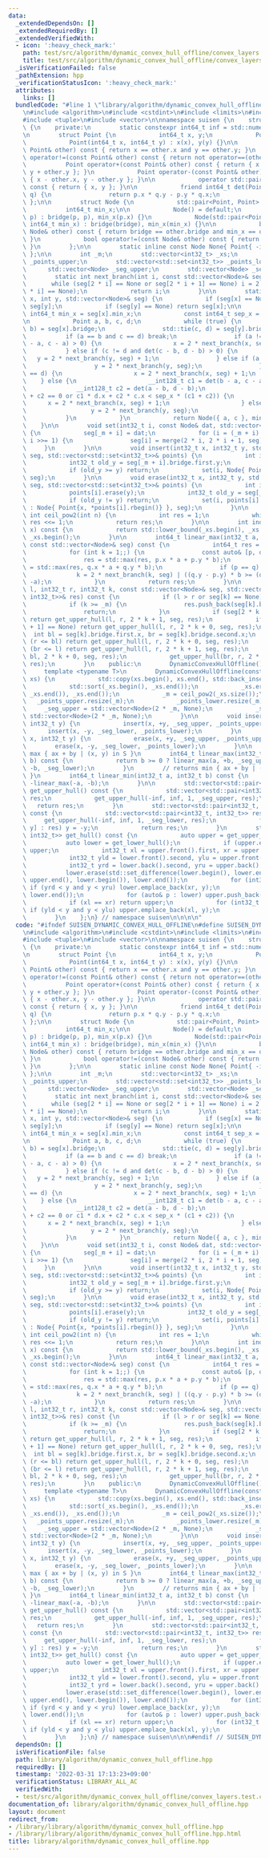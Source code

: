 ```yaml
---
data:
  _extendedDependsOn: []
  _extendedRequiredBy: []
  _extendedVerifiedWith:
  - icon: ':heavy_check_mark:'
    path: test/src/algorithm/dynamic_convex_hull_offline/convex_layers.test.cpp
    title: test/src/algorithm/dynamic_convex_hull_offline/convex_layers.test.cpp
  _isVerificationFailed: false
  _pathExtension: hpp
  _verificationStatusIcon: ':heavy_check_mark:'
  attributes:
    links: []
  bundledCode: "#line 1 \"library/algorithm/dynamic_convex_hull_offline.hpp\"\n\n\n\
    \n#include <algorithm>\n#include <cstdint>\n#include <limits>\n#include <set>\n\
    #include <tuple>\n#include <vector>\n\nnamespace suisen {\n    struct DynamicConvexHullOffline\
    \ {\n    private:\n        static constexpr int64_t inf = std::numeric_limits<int32_t>::max();\n\
    \n        struct Point {\n            int64_t x, y;\n            Point() = default;\n\
    \            Point(int64_t x, int64_t y) : x(x), y(y) {}\n\n            bool operator==(const\
    \ Point& other) const { return x == other.x and y == other.y; }\n            bool\
    \ operator!=(const Point& other) const { return not operator==(other); }\n\n \
    \           Point operator+(const Point& other) const { return { x + other.x,\
    \ y + other.y }; }\n            Point operator-(const Point& other) const { return\
    \ { x - other.x, y - other.y }; }\n\n            operator std::pair<int32_t, int32_t>()\
    \ const { return { x, y }; }\n\n            friend int64_t det(Point p, Point\
    \ q) {\n                return p.x * q.y - p.y * q.x;\n            }\n       \
    \ };\n\n        struct Node {\n            std::pair<Point, Point> bridge;\n \
    \           int64_t min_x;\n\n            Node() = default;\n            Node(Point\
    \ p) : bridge(p, p), min_x(p.x) {}\n            Node(std::pair<Point, Point> bridge,\
    \ int64_t min_x) : bridge(bridge), min_x(min_x) {}\n\n            bool operator==(const\
    \ Node& other) const { return bridge == other.bridge and min_x == other.min_x;\
    \ }\n            bool operator!=(const Node& other) const { return not operator==(other);\
    \ }\n        };\n\n        static inline const Node None{ Point{ -inf, -inf }\
    \ };\n\n        int _m;\n        std::vector<int32_t> _xs;\n        std::vector<std::set<int32_t>>\
    \ _points_upper;\n        std::vector<std::set<int32_t>> _points_lower;\n\n  \
    \      std::vector<Node> _seg_upper;\n        std::vector<Node> _seg_lower;\n\n\
    \        static int next_branch(int i, const std::vector<Node>& seg) {\n     \
    \       while (seg[2 * i] == None or seg[2 * i + 1] == None) i = 2 * i + (seg[2\
    \ * i] == None);\n            return i;\n        }\n\n        static Node merge(int\
    \ x, int y, std::vector<Node>& seg) {\n            if (seg[x] == None) return\
    \ seg[y];\n            if (seg[y] == None) return seg[x];\n\n            const\
    \ int64_t min_x = seg[x].min_x;\n            const int64_t sep_x = seg[y].min_x;\n\
    \n            Point a, b, c, d;\n            while (true) {\n                std::tie(a,\
    \ b) = seg[x].bridge;\n                std::tie(c, d) = seg[y].bridge;\n     \
    \           if (a == b and c == d) break;\n                if (a != b and det(b\
    \ - a, c - a) > 0) {\n                    x = 2 * next_branch(x, seg);\n     \
    \           } else if (c != d and det(c - b, d - b) > 0) {\n                 \
    \   y = 2 * next_branch(y, seg) + 1;\n                } else if (a == b) {\n \
    \                   y = 2 * next_branch(y, seg);\n                } else if (c\
    \ == d) {\n                    x = 2 * next_branch(x, seg) + 1;\n            \
    \    } else {\n                    __int128_t c1 = det(b - a, c - a);\n      \
    \              __int128_t c2 = det(a - b, d - b);\n                    if (c1\
    \ + c2 == 0 or c1 * d.x + c2 * c.x < sep_x * (c1 + c2)) {\n                  \
    \      x = 2 * next_branch(x, seg) + 1;\n                    } else {\n      \
    \                  y = 2 * next_branch(y, seg);\n                    }\n     \
    \           }\n            }\n            return Node({ a, c }, min_x);\n    \
    \    }\n\n        void set(int32_t i, const Node& dat, std::vector<Node>& seg)\
    \ {\n            seg[_m + i] = dat;\n            for (i = (_m + i) >> 1; i > 0;\
    \ i >>= 1) {\n                seg[i] = merge(2 * i, 2 * i + 1, seg);\n       \
    \     }\n        }\n\n        void insert(int32_t x, int32_t y, std::vector<Node>&\
    \ seg, std::vector<std::set<int32_t>>& points) {\n            int i = index(x);\n\
    \            int32_t old_y = seg[_m + i].bridge.first.y;\n            points[i].insert(y);\n\
    \            if (old_y >= y) return;\n            set(i, Node{ Point{x, y} },\
    \ seg);\n        }\n\n        void erase(int32_t x, int32_t y, std::vector<Node>&\
    \ seg, std::vector<std::set<int32_t>>& points) {\n            int i = index(x);\n\
    \            points[i].erase(y);\n            int32_t old_y = seg[_m + i].bridge.first.y;\n\
    \            if (old_y != y) return;\n            set(i, points[i].empty() ? None\
    \ : Node{ Point{x, *points[i].rbegin()} }, seg);\n        }\n\n        static\
    \ int ceil_pow2(int n) {\n            int res = 1;\n            while (res < n)\
    \ res <<= 1;\n            return res;\n        }\n\n        int index(int32_t\
    \ x) const {\n            return std::lower_bound(_xs.begin(), _xs.end(), x) -\
    \ _xs.begin();\n        }\n\n        int64_t linear_max(int32_t a, int32_t b,\
    \ const std::vector<Node>& seg) const {\n            int64_t res = std::numeric_limits<int64_t>::min();\n\
    \            for (int k = 1;;) {\n                const auto& [p, q] = seg[k].bridge;\n\
    \                res = std::max(res, p.x * a + p.y * b);\n                res\
    \ = std::max(res, q.x * a + q.y * b);\n                if (p == q) break;\n  \
    \              k = 2 * next_branch(k, seg) | ((q.y - p.y) * b >= (q.x - p.x) *\
    \ -a);\n            }\n            return res;\n        }\n\n        void get_upper_hull(int32_t\
    \ l, int32_t r, int32_t k, const std::vector<Node>& seg, std::vector<std::pair<int32_t,\
    \ int32_t>>& res) const {\n            if (l > r or seg[k] == None) return;\n\
    \            if (k >= _m) {\n                res.push_back(seg[k].bridge.first);\n\
    \                return;\n            }\n            if (seg[2 * k + 0] == None)\
    \ return get_upper_hull(l, r, 2 * k + 1, seg, res);\n            if (seg[2 * k\
    \ + 1] == None) return get_upper_hull(l, r, 2 * k + 0, seg, res);\n          \
    \  int bl = seg[k].bridge.first.x, br = seg[k].bridge.second.x;\n            if\
    \ (r <= bl) return get_upper_hull(l, r, 2 * k + 0, seg, res);\n            if\
    \ (br <= l) return get_upper_hull(l, r, 2 * k + 1, seg, res);\n            get_upper_hull(l,\
    \ bl, 2 * k + 0, seg, res);\n            get_upper_hull(br, r, 2 * k + 1, seg,\
    \ res);\n        }\n    public:\n        DynamicConvexHullOffline() {}\n\n   \
    \     template <typename T>\n        DynamicConvexHullOffline(const std::vector<T>&\
    \ xs) {\n            std::copy(xs.begin(), xs.end(), std::back_inserter(_xs));\n\
    \            std::sort(_xs.begin(), _xs.end());\n            _xs.erase(std::unique(_xs.begin(),\
    \ _xs.end()), _xs.end());\n            _m = ceil_pow2(_xs.size());\n         \
    \   _points_upper.resize(_m);\n            _points_lower.resize(_m);\n       \
    \     _seg_upper = std::vector<Node>(2 * _m, None);\n            _seg_lower =\
    \ std::vector<Node>(2 * _m, None);\n        }\n\n        void insert(int32_t x,\
    \ int32_t y) {\n            insert(x, +y, _seg_upper, _points_upper);\n      \
    \      insert(x, -y, _seg_lower, _points_lower);\n        }\n        void erase(int32_t\
    \ x, int32_t y) {\n            erase(x, +y, _seg_upper, _points_upper);\n    \
    \        erase(x, -y, _seg_lower, _points_lower);\n        }\n\n        // returns\
    \ max { ax + by | (x, y) in S }\n        int64_t linear_max(int32_t a, int32_t\
    \ b) const {\n            return b >= 0 ? linear_max(a, +b, _seg_upper) : linear_max(a,\
    \ -b, _seg_lower);\n        }\n        // returns min { ax + by | (x, y) in S\
    \ }\n        int64_t linear_min(int32_t a, int32_t b) const {\n            return\
    \ -linear_max(-a, -b);\n        }\n\n        std::vector<std::pair<int32_t, int32_t>>\
    \ get_upper_hull() const {\n            std::vector<std::pair<int32_t, int32_t>>\
    \ res;\n            get_upper_hull(-inf, inf, 1, _seg_upper, res);\n         \
    \   return res;\n        }\n        std::vector<std::pair<int32_t, int32_t>> get_lower_hull()\
    \ const {\n            std::vector<std::pair<int32_t, int32_t>> res;\n       \
    \     get_upper_hull(-inf, inf, 1, _seg_lower, res);\n            for (auto& [x,\
    \ y] : res) y = -y;\n            return res;\n        }\n        std::vector<std::pair<int32_t,\
    \ int32_t>> get_hull() const {\n            auto upper = get_upper_hull();\n \
    \           auto lower = get_lower_hull();\n            if (upper.empty()) return\
    \ upper;\n            int32_t xl = upper.front().first, xr = upper.back().first;\n\
    \            int32_t yld = lower.front().second, ylu = upper.front().second;\n\
    \            int32_t yrd = lower.back().second, yru = upper.back().second;\n \
    \           lower.erase(std::set_difference(lower.begin(), lower.end(), upper.begin(),\
    \ upper.end(), lower.begin()), lower.end());\n            for (int32_t y : _points_upper[index(xr)])\
    \ if (yrd < y and y < yru) lower.emplace_back(xr, y);\n            std::reverse(lower.begin(),\
    \ lower.end());\n            for (auto& p : lower) upper.push_back(std::move(p));\n\
    \            if (xl == xr) return upper;\n            for (int32_t y : _points_upper[index(xl)])\
    \ if (yld < y and y < ylu) upper.emplace_back(xl, y);\n            return upper;\n\
    \        }\n    };\n} // namespace suisen\n\n\n\n"
  code: "#ifndef SUISEN_DYNAMIC_CONVEX_HULL_OFFLINE\n#define SUISEN_DYNAMIC_CONVEX_HULL_OFFLINE\n\
    \n#include <algorithm>\n#include <cstdint>\n#include <limits>\n#include <set>\n\
    #include <tuple>\n#include <vector>\n\nnamespace suisen {\n    struct DynamicConvexHullOffline\
    \ {\n    private:\n        static constexpr int64_t inf = std::numeric_limits<int32_t>::max();\n\
    \n        struct Point {\n            int64_t x, y;\n            Point() = default;\n\
    \            Point(int64_t x, int64_t y) : x(x), y(y) {}\n\n            bool operator==(const\
    \ Point& other) const { return x == other.x and y == other.y; }\n            bool\
    \ operator!=(const Point& other) const { return not operator==(other); }\n\n \
    \           Point operator+(const Point& other) const { return { x + other.x,\
    \ y + other.y }; }\n            Point operator-(const Point& other) const { return\
    \ { x - other.x, y - other.y }; }\n\n            operator std::pair<int32_t, int32_t>()\
    \ const { return { x, y }; }\n\n            friend int64_t det(Point p, Point\
    \ q) {\n                return p.x * q.y - p.y * q.x;\n            }\n       \
    \ };\n\n        struct Node {\n            std::pair<Point, Point> bridge;\n \
    \           int64_t min_x;\n\n            Node() = default;\n            Node(Point\
    \ p) : bridge(p, p), min_x(p.x) {}\n            Node(std::pair<Point, Point> bridge,\
    \ int64_t min_x) : bridge(bridge), min_x(min_x) {}\n\n            bool operator==(const\
    \ Node& other) const { return bridge == other.bridge and min_x == other.min_x;\
    \ }\n            bool operator!=(const Node& other) const { return not operator==(other);\
    \ }\n        };\n\n        static inline const Node None{ Point{ -inf, -inf }\
    \ };\n\n        int _m;\n        std::vector<int32_t> _xs;\n        std::vector<std::set<int32_t>>\
    \ _points_upper;\n        std::vector<std::set<int32_t>> _points_lower;\n\n  \
    \      std::vector<Node> _seg_upper;\n        std::vector<Node> _seg_lower;\n\n\
    \        static int next_branch(int i, const std::vector<Node>& seg) {\n     \
    \       while (seg[2 * i] == None or seg[2 * i + 1] == None) i = 2 * i + (seg[2\
    \ * i] == None);\n            return i;\n        }\n\n        static Node merge(int\
    \ x, int y, std::vector<Node>& seg) {\n            if (seg[x] == None) return\
    \ seg[y];\n            if (seg[y] == None) return seg[x];\n\n            const\
    \ int64_t min_x = seg[x].min_x;\n            const int64_t sep_x = seg[y].min_x;\n\
    \n            Point a, b, c, d;\n            while (true) {\n                std::tie(a,\
    \ b) = seg[x].bridge;\n                std::tie(c, d) = seg[y].bridge;\n     \
    \           if (a == b and c == d) break;\n                if (a != b and det(b\
    \ - a, c - a) > 0) {\n                    x = 2 * next_branch(x, seg);\n     \
    \           } else if (c != d and det(c - b, d - b) > 0) {\n                 \
    \   y = 2 * next_branch(y, seg) + 1;\n                } else if (a == b) {\n \
    \                   y = 2 * next_branch(y, seg);\n                } else if (c\
    \ == d) {\n                    x = 2 * next_branch(x, seg) + 1;\n            \
    \    } else {\n                    __int128_t c1 = det(b - a, c - a);\n      \
    \              __int128_t c2 = det(a - b, d - b);\n                    if (c1\
    \ + c2 == 0 or c1 * d.x + c2 * c.x < sep_x * (c1 + c2)) {\n                  \
    \      x = 2 * next_branch(x, seg) + 1;\n                    } else {\n      \
    \                  y = 2 * next_branch(y, seg);\n                    }\n     \
    \           }\n            }\n            return Node({ a, c }, min_x);\n    \
    \    }\n\n        void set(int32_t i, const Node& dat, std::vector<Node>& seg)\
    \ {\n            seg[_m + i] = dat;\n            for (i = (_m + i) >> 1; i > 0;\
    \ i >>= 1) {\n                seg[i] = merge(2 * i, 2 * i + 1, seg);\n       \
    \     }\n        }\n\n        void insert(int32_t x, int32_t y, std::vector<Node>&\
    \ seg, std::vector<std::set<int32_t>>& points) {\n            int i = index(x);\n\
    \            int32_t old_y = seg[_m + i].bridge.first.y;\n            points[i].insert(y);\n\
    \            if (old_y >= y) return;\n            set(i, Node{ Point{x, y} },\
    \ seg);\n        }\n\n        void erase(int32_t x, int32_t y, std::vector<Node>&\
    \ seg, std::vector<std::set<int32_t>>& points) {\n            int i = index(x);\n\
    \            points[i].erase(y);\n            int32_t old_y = seg[_m + i].bridge.first.y;\n\
    \            if (old_y != y) return;\n            set(i, points[i].empty() ? None\
    \ : Node{ Point{x, *points[i].rbegin()} }, seg);\n        }\n\n        static\
    \ int ceil_pow2(int n) {\n            int res = 1;\n            while (res < n)\
    \ res <<= 1;\n            return res;\n        }\n\n        int index(int32_t\
    \ x) const {\n            return std::lower_bound(_xs.begin(), _xs.end(), x) -\
    \ _xs.begin();\n        }\n\n        int64_t linear_max(int32_t a, int32_t b,\
    \ const std::vector<Node>& seg) const {\n            int64_t res = std::numeric_limits<int64_t>::min();\n\
    \            for (int k = 1;;) {\n                const auto& [p, q] = seg[k].bridge;\n\
    \                res = std::max(res, p.x * a + p.y * b);\n                res\
    \ = std::max(res, q.x * a + q.y * b);\n                if (p == q) break;\n  \
    \              k = 2 * next_branch(k, seg) | ((q.y - p.y) * b >= (q.x - p.x) *\
    \ -a);\n            }\n            return res;\n        }\n\n        void get_upper_hull(int32_t\
    \ l, int32_t r, int32_t k, const std::vector<Node>& seg, std::vector<std::pair<int32_t,\
    \ int32_t>>& res) const {\n            if (l > r or seg[k] == None) return;\n\
    \            if (k >= _m) {\n                res.push_back(seg[k].bridge.first);\n\
    \                return;\n            }\n            if (seg[2 * k + 0] == None)\
    \ return get_upper_hull(l, r, 2 * k + 1, seg, res);\n            if (seg[2 * k\
    \ + 1] == None) return get_upper_hull(l, r, 2 * k + 0, seg, res);\n          \
    \  int bl = seg[k].bridge.first.x, br = seg[k].bridge.second.x;\n            if\
    \ (r <= bl) return get_upper_hull(l, r, 2 * k + 0, seg, res);\n            if\
    \ (br <= l) return get_upper_hull(l, r, 2 * k + 1, seg, res);\n            get_upper_hull(l,\
    \ bl, 2 * k + 0, seg, res);\n            get_upper_hull(br, r, 2 * k + 1, seg,\
    \ res);\n        }\n    public:\n        DynamicConvexHullOffline() {}\n\n   \
    \     template <typename T>\n        DynamicConvexHullOffline(const std::vector<T>&\
    \ xs) {\n            std::copy(xs.begin(), xs.end(), std::back_inserter(_xs));\n\
    \            std::sort(_xs.begin(), _xs.end());\n            _xs.erase(std::unique(_xs.begin(),\
    \ _xs.end()), _xs.end());\n            _m = ceil_pow2(_xs.size());\n         \
    \   _points_upper.resize(_m);\n            _points_lower.resize(_m);\n       \
    \     _seg_upper = std::vector<Node>(2 * _m, None);\n            _seg_lower =\
    \ std::vector<Node>(2 * _m, None);\n        }\n\n        void insert(int32_t x,\
    \ int32_t y) {\n            insert(x, +y, _seg_upper, _points_upper);\n      \
    \      insert(x, -y, _seg_lower, _points_lower);\n        }\n        void erase(int32_t\
    \ x, int32_t y) {\n            erase(x, +y, _seg_upper, _points_upper);\n    \
    \        erase(x, -y, _seg_lower, _points_lower);\n        }\n\n        // returns\
    \ max { ax + by | (x, y) in S }\n        int64_t linear_max(int32_t a, int32_t\
    \ b) const {\n            return b >= 0 ? linear_max(a, +b, _seg_upper) : linear_max(a,\
    \ -b, _seg_lower);\n        }\n        // returns min { ax + by | (x, y) in S\
    \ }\n        int64_t linear_min(int32_t a, int32_t b) const {\n            return\
    \ -linear_max(-a, -b);\n        }\n\n        std::vector<std::pair<int32_t, int32_t>>\
    \ get_upper_hull() const {\n            std::vector<std::pair<int32_t, int32_t>>\
    \ res;\n            get_upper_hull(-inf, inf, 1, _seg_upper, res);\n         \
    \   return res;\n        }\n        std::vector<std::pair<int32_t, int32_t>> get_lower_hull()\
    \ const {\n            std::vector<std::pair<int32_t, int32_t>> res;\n       \
    \     get_upper_hull(-inf, inf, 1, _seg_lower, res);\n            for (auto& [x,\
    \ y] : res) y = -y;\n            return res;\n        }\n        std::vector<std::pair<int32_t,\
    \ int32_t>> get_hull() const {\n            auto upper = get_upper_hull();\n \
    \           auto lower = get_lower_hull();\n            if (upper.empty()) return\
    \ upper;\n            int32_t xl = upper.front().first, xr = upper.back().first;\n\
    \            int32_t yld = lower.front().second, ylu = upper.front().second;\n\
    \            int32_t yrd = lower.back().second, yru = upper.back().second;\n \
    \           lower.erase(std::set_difference(lower.begin(), lower.end(), upper.begin(),\
    \ upper.end(), lower.begin()), lower.end());\n            for (int32_t y : _points_upper[index(xr)])\
    \ if (yrd < y and y < yru) lower.emplace_back(xr, y);\n            std::reverse(lower.begin(),\
    \ lower.end());\n            for (auto& p : lower) upper.push_back(std::move(p));\n\
    \            if (xl == xr) return upper;\n            for (int32_t y : _points_upper[index(xl)])\
    \ if (yld < y and y < ylu) upper.emplace_back(xl, y);\n            return upper;\n\
    \        }\n    };\n} // namespace suisen\n\n\n#endif // SUISEN_DYNAMIC_CONVEX_HULL_OFFLINE\n"
  dependsOn: []
  isVerificationFile: false
  path: library/algorithm/dynamic_convex_hull_offline.hpp
  requiredBy: []
  timestamp: '2022-03-31 17:13:23+09:00'
  verificationStatus: LIBRARY_ALL_AC
  verifiedWith:
  - test/src/algorithm/dynamic_convex_hull_offline/convex_layers.test.cpp
documentation_of: library/algorithm/dynamic_convex_hull_offline.hpp
layout: document
redirect_from:
- /library/library/algorithm/dynamic_convex_hull_offline.hpp
- /library/library/algorithm/dynamic_convex_hull_offline.hpp.html
title: library/algorithm/dynamic_convex_hull_offline.hpp
---
```

